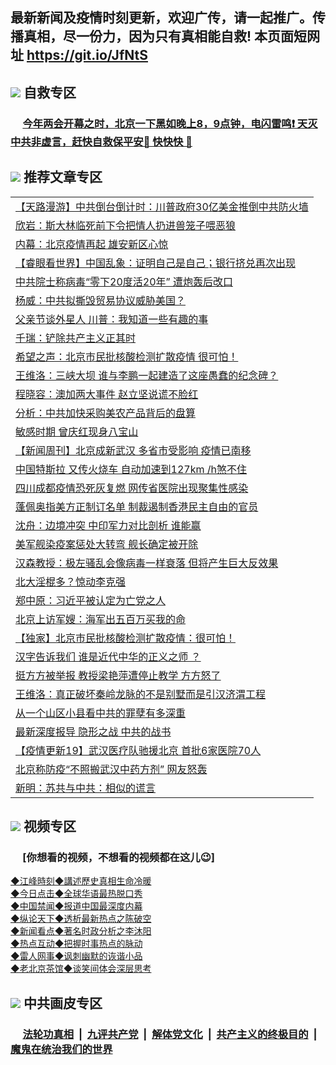 ## 最新新闻及疫情时刻更新，欢迎广传，请一起推广。传播真相，尽一份力，因为只有真相能自救! 本页面短网址 https://git.io/JfNtS

## <img src="https://img.icons8.com/cute-clipart/2x/circled-right.png">  自救专区

 ### &nbsp;&nbsp;&nbsp;&nbsp; [今年两会开幕之时，北京一下黑如晚上8，9点钟，电闪雷鸣❗️ 天灭中共非虚言，赶快自救保平安🍎 快快快 📩](https://github.com/pwgy/td/blob/master/README.md)

## <img src="https://img.icons8.com/cute-clipart/2x/circled-right.png"> 推荐文章专区

<Table>

<tr><td colspan="2" align="left"><a href="https://kmyaoayewvhx.xhyte.press/?name=c1187716&key=wybpblbewupvzpbn&from=pw2">【天路漫游】中共倒台倒计时：川普政府30亿美金推倒中共防火墙</a></td></tr>




<tr><td colspan="2" align="left"><a href="https://kmyaoayewvhx.xhyte.press/?name=c1187692&key=wybpblbewupvzpbn&from=pw2">欣岩：斯大林临死前下令把情人扔进兽笼子喂恶狼</a></td></tr>


<tr><td colspan="2" align="left"><a href="https://kmyaoayewvhx.xhyte.press/?name=c1187708&key=wybpblbewupvzpbn&from=pw2">内幕：北京疫情再起 雄安新区心惊</a></td></tr>


<tr><td colspan="2" align="left"><a href="https://kmyaoayewvhx.xhyte.press/?name=c1187715&key=wybpblbewupvzpbn&from=pw2">【睿眼看世界】中国乱象：证明自己是自己；银行挤兑再次出现</a></td></tr>


<tr><td colspan="2" align="left"><a href="https://kmyaoayewvhx.xhyte.press/?name=c1187699&key=wybpblbewupvzpbn&from=pw2">中共院士称病毒“零下20度活20年” 遭炮轰后改口</a></td></tr>


<tr><td colspan="2" align="left"><a href="https://kmyaoayewvhx.xhyte.press/?name=c1187735&key=wybpblbewupvzpbn&from=pw2">杨威：中共拟撕毁贸易协议威胁美国？</a></td></tr>


<tr><td colspan="2" align="left"><a href="https://kmyaoayewvhx.xhyte.press/?name=c1187709&key=wybpblbewupvzpbn&from=pw2">父亲节谈外星人 川普：我知道一些有趣的事</a></td></tr>


<tr><td colspan="2" align="left"><a href="https://kmyaoayewvhx.xhyte.press/?name=c1187702&key=wybpblbewupvzpbn&from=pw2">千瑞：铲除共产主义正其时</a></td></tr>


<tr><td colspan="2" align="left"><a href="https://kmyaoayewvhx.xhyte.press/?name=c1187722&key=wybpblbewupvzpbn&from=pw2">希望之声：北京市民批核酸检测扩散疫情 很可怕！</a></td></tr>


<tr><td colspan="2" align="left"><a href="https://kmyaoayewvhx.xhyte.press/?name=c1187727&key=wybpblbewupvzpbn&from=pw2">王维洛：三峡大坝 谁与李鹏一起建造了这座愚蠢的纪念碑？</a></td></tr>


<tr><td colspan="2" align="left"><a href="https://kmyaoayewvhx.xhyte.press/?name=c1187575&key=wybpblbewupvzpbn&from=pw2">程晓容：澳加两大事件 赵立坚说谎不脸红</a></td></tr>


<tr><td colspan="2" align="left"><a href="https://kmyaoayewvhx.xhyte.press/?name=c1187720&key=wybpblbewupvzpbn&from=pw2">分析：中共加快采购美农产品背后的盘算</a></td></tr>


<tr><td colspan="2" align="left"><a href="https://kmyaoayewvhx.xhyte.press/?name=c1187796&key=wybpblbewupvzpbn&from=pw2">敏感时期 曾庆红现身八宝山</a></td></tr>


<tr><td colspan="2" align="left"><a href="https://kmyaoayewvhx.xhyte.press/?name=c1187726&key=wybpblbewupvzpbn&from=pw2">【新闻周刊】北京成新武汉 多省市受影响 疫情已南移</a></td></tr>


<tr><td colspan="2" align="left"><a href="https://kmyaoayewvhx.xhyte.press/?name=c1187706&key=wybpblbewupvzpbn&from=pw2">中国特斯拉 又传火烧车 自动加速到127km /h煞不住</a></td></tr>


<tr><td colspan="2" align="left"><a href="https://kmyaoayewvhx.xhyte.press/?name=c1187719&key=wybpblbewupvzpbn&from=pw2">四川成都疫情恐死灰复燃 网传省医院出现聚集性感染</a></td></tr>


<tr><td colspan="2" align="left"><a href="https://kmyaoayewvhx.xhyte.press/?name=c1187698&key=wybpblbewupvzpbn&from=pw2">蓬佩奥指美方正制订名单 制裁遏制香港民主自由的官员</a></td></tr>


<tr><td colspan="2" align="left"><a href="https://kmyaoayewvhx.xhyte.press/?name=c1187717&key=wybpblbewupvzpbn&from=pw2">沈舟：边境冲突 中印军力对比剖析 谁能赢</a></td></tr>


<tr><td colspan="2" align="left"><a href="https://kmyaoayewvhx.xhyte.press/?name=c1187700&key=wybpblbewupvzpbn&from=pw2">美军舰染疫案惩处大转弯 舰长确定被开除</a></td></tr>


<tr><td colspan="2" align="left"><a href="https://kmyaoayewvhx.xhyte.press/?name=c1187721&key=wybpblbewupvzpbn&from=pw2">汉森教授：极左骚乱会像病毒一样衰落 但将产生巨大反效果</a></td></tr>


<tr><td colspan="2" align="left"><a href="https://kmyaoayewvhx.xhyte.press/?name=c1187793&key=wybpblbewupvzpbn&from=pw2">北大淫棍多？惊动李克强</a></td></tr>


<tr><td colspan="2" align="left"><a href="https://kmyaoayewvhx.xhyte.press/?name=c1187769&key=wybpblbewupvzpbn&from=pw2">郑中原：习近平被认定为亡党之人</a></td></tr>


<tr><td colspan="2" align="left"><a href="https://kmyaoayewvhx.xhyte.press/?name=c1187688&key=wybpblbewupvzpbn&from=pw2">北京上访军嫂：海军出五百万买我的命</a></td></tr>


<tr><td colspan="2" align="left"><a href="https://kmyaoayewvhx.xhyte.press/?name=c1187680&key=wybpblbewupvzpbn&from=pw2">【独家】北京市民批核酸检测扩散疫情：很可怕！</a></td></tr>


<tr><td colspan="2" align="left"><a href="https://kmyaoayewvhx.xhyte.press/?name=c1187772&key=wybpblbewupvzpbn&from=pw2">汉字告诉我们 谁是近代中华的正义之师 ？</a></td></tr>


<tr><td colspan="2" align="left"><a href="https://kmyaoayewvhx.xhyte.press/?name=c1187746&key=wybpblbewupvzpbn&from=pw2">挺方方被举报 教授梁艳萍遭停止教学 方方怒了</a></td></tr>


<tr><td colspan="2" align="left"><a href="https://kmyaoayewvhx.xhyte.press/?name=c1187771&key=wybpblbewupvzpbn&from=pw2">王维洛：真正破坏秦岭龙脉的不是别墅而是引汉济渭工程</a></td></tr>


<tr><td colspan="2" align="left"><a href="https://kmyaoayewvhx.xhyte.press/?name=c1187804&key=wybpblbewupvzpbn&from=pw2">从一个山区小县看中共的罪孽有多深重</a></td></tr>


<tr><td colspan="2" align="left"><a href="https://kmyaoayewvhx.xhyte.press/?name=c1187738&key=wybpblbewupvzpbn&from=pw2">最新深度报导 隐形之战 中共的战书</a></td></tr>


<tr><td colspan="2" align="left"><a href="https://kmyaoayewvhx.xhyte.press/?name=c1184981&key=wybpblbewupvzpbn&from=pw2">【疫情更新19】武汉医疗队驰援北京 首批6家医院70人</a></td></tr>


<tr><td colspan="2" align="left"><a href="https://kmyaoayewvhx.xhyte.press/?name=c1187737&key=wybpblbewupvzpbn&from=pw2">北京称防疫“不照搬武汉中药方剂” 网友怒轰</a></td></tr>


<tr><td colspan="2" align="left"><a href="https://kmyaoayewvhx.xhyte.press/?name=c1187693&key=wybpblbewupvzpbn&from=pw2">新明：苏共与中共：相似的谎言</a></td></tr>

</Table>


## <img src="https://img.icons8.com/cute-clipart/2x/circled-right.png"> 视频专区
### &nbsp;&nbsp;&nbsp;&nbsp; [你想看的视频，不想看的视频都在这儿😉] <tr>
   <tr>
   <td colspan="2" align=center> 
<a href="https://kmyaoayewvhx.xhyte.press/oo.aspx?name=c922850&key=wybpblbewupvzpbn&from=gy22&tag=9877">◆江峰時刻◆講述歷史真相生命冷暖</a><br/>
    </td>
  </tr>
   <tr>
   <td colspan="2" align=center> 
<a href="https://kmyaoayewvhx.xhyte.press/oo.aspx?name=c816850&key=wybpblbewupvzpbn&from=gy22&tag=9877">◆今日点击◆全球华语最热脱口秀</a><br/>
    </td>
  </tr>
  <tr>
  <td colspan="2" align=center>
<a href="https://kmyaoayewvhx.xhyte.press/oo.aspx?name=c816860&key=wybpblbewupvzpbn&from=gy22&tag=99733110">◆中国禁闻◆报道中国最深度内幕</a><br/>
   </tr>
  <tr>
     <td colspan="2" align=center>
<a href="https://kmyaoayewvhx.xhyte.press/oo.aspx?name=c816855&key=wybpblbewupvzpbn&from=gy22&tag=997110">◆纵论天下◆透析最新热点之陈破空</a><br/>
   </tr>
   <tr>
      <td colspan="2" align=center>
<a href="https://kmyaoayewvhx.xhyte.press/oo.aspx?name=c838308&key=wybpblbewupvzpbn&from=gy22&tag=9973110">◆新闻看点◆著名时政分析之李沐阳</a><br/>
   </tr>
   <tr>
     <td colspan="2" align=center>
<a href="https://kmyaoayewvhx.xhyte.press/oo.aspx?name=c816852&key=wybpblbewupvzpbn&from=gy22&tag=9733110">◆热点互动◆把握时事热点的脉动</a><br/>
   </tr>
   <tr>
      <td colspan="2" align=center>
<a href="https://kmyaoayewvhx.xhyte.press/oo.aspx?name=c816694&key=wybpblbewupvzpbn&from=gy22&tag=93310">◆雷人网事◆讽刺幽默的诙谐小品</a><br/>
   </tr>
   <tr>
    <td colspan="2" align=center>
<a href="https://kmyaoayewvhx.xhyte.press/oo.aspx?name=c816650&key=wybpblbewupvzpbn&from=gy22&tag=9973110">◆老北京茶馆◆谈笑间体会深层思考</a><br/>
   </tr>

## <img src="https://img.icons8.com/cute-clipart/2x/circled-right.png"> 中共画皮专区

 ### &nbsp;&nbsp;&nbsp;&nbsp; [法轮功真相](https://github.com/begood0513/basic/blob/master/README.md) &nbsp;|&nbsp; [九评共产党](https://github.com/begood0513/9ping.md/blob/master/README.md) &nbsp;|&nbsp; [解体党文化](https://github.com/begood0513/jtdwh.md/blob/master/README.md)   &nbsp;|&nbsp; [共产主义的终极目的](https://github.com/begood0513/gczydzjmd.md/blob/master/README.md) &nbsp;|&nbsp; [魔鬼在统治我们的世界](https://github.com/begood0513/gczydzjmd.md/blob/master/README.md) 

